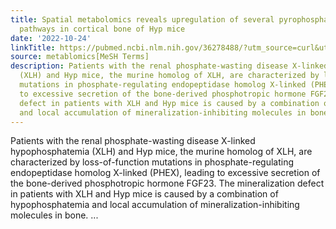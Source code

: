 ```yaml
---
title: Spatial metabolomics reveals upregulation of several pyrophosphate-producing
  pathways in cortical bone of Hyp mice
date: '2022-10-24'
linkTitle: https://pubmed.ncbi.nlm.nih.gov/36278488/?utm_source=curl&utm_medium=rss&utm_campaign=pubmed-2&utm_content=1Zkrxt7ktlCbHBXEV3v65xxSnkSWNsJ1A6Fq3gBniKhGfIUslK&fc=20210907212339&ff=20221025213935&v=2.17.8
source: metablomics[MeSH Terms]
description: Patients with the renal phosphate-wasting disease X-linked hypophosphatemia
  (XLH) and Hyp mice, the murine homolog of XLH, are characterized by loss-of-function
  mutations in phosphate-regulating endopeptidase homolog X-linked (PHEX), leading
  to excessive secretion of the bone-derived phosphotropic hormone FGF23. The mineralization
  defect in patients with XLH and Hyp mice is caused by a combination of hypophosphatemia
  and local accumulation of mineralization-inhibiting molecules in bone. ...
---
```

Patients with the renal phosphate-wasting disease X-linked hypophosphatemia (XLH) and Hyp mice, the murine homolog of XLH, are characterized by loss-of-function mutations in phosphate-regulating endopeptidase homolog X-linked (PHEX), leading to excessive secretion of the bone-derived phosphotropic hormone FGF23. The mineralization defect in patients with XLH and Hyp mice is caused by a combination of hypophosphatemia and local accumulation of mineralization-inhibiting molecules in bone. ...